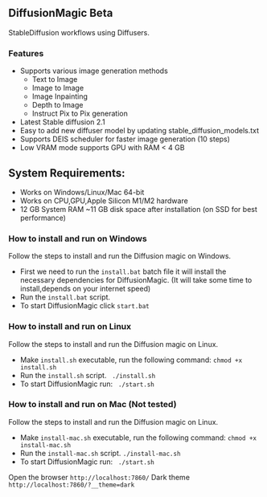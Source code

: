 ## DiffusionMagic  Beta
StableDiffusion workflows using Diffusers. 


### Features
- Supports various image generation methods 
    -  Text to Image 
    -  Image to Image 
    - Image Inpainting
    - Depth to Image
    - Instruct Pix to Pix generation
-  Latest Stable diffusion 2.1
- Easy to add new diffuser model by updating stable_diffusion_models.txt 
- Supports DEIS scheduler for faster image generation (10 steps)
- Low VRAM mode supports GPU with RAM < 4 GB 

## System Requirements:
- Works on Windows/Linux/Mac 64-bit
- Works on CPU,GPU,Apple Silicon M1/M2 hardware
- 12 GB System RAM
~11 GB disk space after installation (on SSD for best performance)
### How to install and run on Windows
Follow the steps to install and run the Diffusion magic on Windows.
- First we need to run the `install.bat` batch file it will install the necessary dependencies for DiffusionMagic.
(It will take some time to install,depends on your internet speed)
- Run the  `install.bat` script.
- To start DiffusionMagic click `start.bat`
### How to install and run on Linux
Follow the steps to install and run the Diffusion magic on Linux.

 - Make `install.sh` executable, run the following command:
  `chmod +x install.sh`
- Run the  `install.sh` script.
 ` ./install.sh`
- To start DiffusionMagic run:
` ./start.sh`

### How to install and run on Mac (Not tested)
Follow the steps to install and run the Diffusion magic on Linux.
 - Make `install-mac.sh` executable, run the following command:
  `chmod +x install-mac.sh`
- Run the  `install-mac.sh` script.
`./install-mac.sh`
- To start DiffusionMagic run:
` ./start.sh`

 Open the browser `http://localhost:7860/`
 Dark theme `http://localhost:7860/?__theme=dark`
<!-- ### How to add new model
You can add new models hugging face model by adding id to the configs/stable_diffusion_models.txt file. -->
